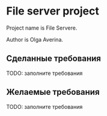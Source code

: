 
# File server project

Project name is File Servere.

Author is Olga Averina.

## Сделанные требования

TODO: заполните требования

## Желаемые требования

TODO: заполните требования
